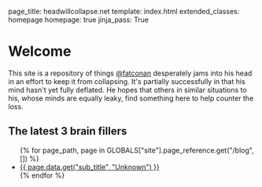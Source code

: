 page_title: headwillcollapse.net
template: index.html
extended_classes: homepage
homepage: true
jinja_pass: True

# Welcome

This site is a repository of things [@fatconan](https://twitter.com/fatconan) desperately jams into his head in an effort to 
keep it from collapsing. It's partially successfully in that his mind hasn't yet fully deflated. He hopes that others in similar 
situations to his, whose minds are equally leaky, find something here to help counter the loss.

## The latest 3 brain fillers
<nav class="inline">
    <ul>
    {% for page_path, page in GLOBALS["site"].page_reference.get("/blog", []) %}
        <li><a href="{{ page.target_url }}">{{ page.data.get("sub_title", "Unknown") }}</a></li>
    {% endfor %}
    </ul>
</nav>